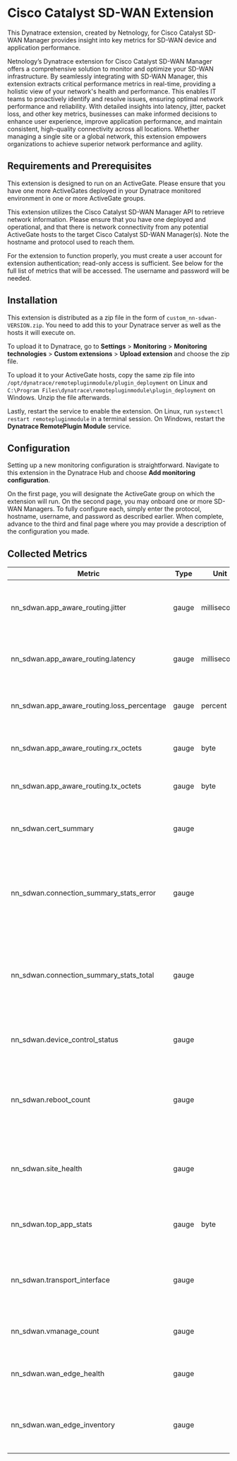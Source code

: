 # Cisco Catalyst SD-WAN Extension

This Dynatrace extension, created by Netnology, for Cisco Catalyst SD-WAN Manager provides insight into key metrics for SD-WAN device and application performance.

Netnology’s Dynatrace extension for Cisco Catalyst SD-WAN Manager offers a comprehensive solution to monitor and optimize your SD-WAN infrastructure. By seamlessly integrating with SD-WAN Manager, this extension extracts critical performance metrics in real-time, providing a holistic view of your network's health and performance. This enables IT teams to proactively identify and resolve issues, ensuring optimal network performance and reliability. With detailed insights into latency, jitter, packet loss, and other key metrics, businesses can make informed decisions to enhance user experience, improve application performance, and maintain consistent, high-quality connectivity across all locations. Whether managing a single site or a global network, this extension empowers organizations to achieve superior network performance and agility.

## Requirements and Prerequisites

This extension is designed to run on an ActiveGate. Please ensure that you have one more ActiveGates deployed in your Dynatrace monitored environment in one or more ActiveGate groups.

This extension utilizes the Cisco Catalyst SD-WAN Manager API to retrieve network information. Please ensure that you have one deployed and operational, and that there is network connectivity from any potential ActiveGate hosts to the target Cisco Catalyst SD-WAN Manager(s). Note the hostname and protocol used to reach them.

For the extension to function properly, you must create a user account for extension authentication; read-only access is sufficient. See below for the full list of metrics that will be accessed. The username and password will be needed.

## Installation

This extension is distributed as a zip file in the form of `custom_nn-sdwan-VERSION.zip`. You need to add this to your Dynatrace server as well as the hosts it will execute on.

To upload it to Dynatrace, go to **Settings** > **Monitoring** > **Monitoring technologies** > **Custom extensions** > **Upload extension** and choose the zip file.

To upload it to your ActiveGate hosts, copy the same zip file into `/opt/dynatrace/remotepluginmodule/plugin_deployment` on Linux and `C:\Program Files\dynatrace\remotepluginmodule\plugin_deployment` on Windows. Unzip the file afterwards.

Lastly, restart the service to enable the extension. On Linux, run `systemctl restart remotepluginmodule` in a terminal session. On Windows, restart the **Dynatrace RemotePlugin Module** service.

## Configuration

Setting up a new monitoring configuration is straightforward. Navigate to this extension in the Dynatrace Hub and choose **Add monitoring configuration**.

On the first page, you will designate the ActiveGate group on which the extension will run. On the second page, you may onboard one or more SD-WAN Managers. To fully configure each, simply enter the protocol, hostname, username, and password as described earlier. When complete, advance to the third and final page where you may provide a description of the configuration you made.

## Collected Metrics

|Metric                                    |Type |Unit       |Description|
|------------------------------------------|-----|-----------|-----------|
|nn_sdwan.app_aware_routing.jitter         |gauge|millisecond|The change in latency for packets when traversing a link|
|nn_sdwan.app_aware_routing.latency        |gauge|millisecond|The time required for packets to traverse a link|
|nn_sdwan.app_aware_routing.loss_percentage|gauge|percent    |The percentage of packets lost during transmission|
|nn_sdwan.app_aware_routing.rx_octets      |gauge|byte       |The number of octets received on a link|
|nn_sdwan.app_aware_routing.tx_octets      |gauge|byte       |The number of octets transmitted on a link|
|nn_sdwan.cert_summary                     |gauge|           |The number of normal, warning, and invalid certificates|
|nn_sdwan.connection_summary_stats_error   |gauge|           |The number of certificate errors for WAN edges, vBond devices, and vSmart devices|
|nn_sdwan.connection_summary_stats_total   |gauge|           |The number of certificates for WAN edges, vBond devices, and vSmart devices|
|nn_sdwan.device_control_status            |gauge|           |The number of devices that are up, partially up, and/or down|
|nn_sdwan.reboot_count                     |gauge|           |The number of times in the past 24 hours that the controller has rebooted|
|nn_sdwan.site_health                      |gauge|           |The number of sites that are up, contain warnings, and/or are down|
|nn_sdwan.top_app_stats                    |gauge|byte       |The number of bytes sent across a link by application|
|nn_sdwan.transport_interface              |gauge|           |The number of links with active throughput within a particular range|
|nn_sdwan.vmanage_count                    |gauge|           |The number of devices for each status|
|nn_sdwan.wan_edge_health                  |gauge|           |The number of normal, warning and error WAN edges|
|nn_sdwan.wan_edge_inventory               |gauge|           |The number of deployed, authorized, staging, and total WAN edges|
